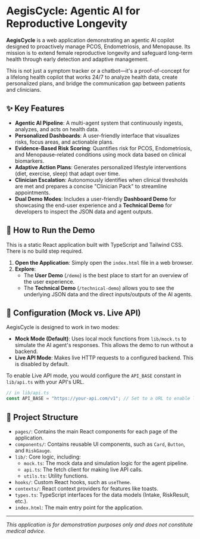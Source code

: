 # AegisCycle: Agentic AI for Reproductive Longevity

**AegisCycle** is a web application demonstrating an agentic AI copilot designed to proactively manage PCOS, Endometriosis, and Menopause. Its mission is to extend female reproductive longevity and safeguard long-term health through early detection and adaptive management.

This is not just a symptom tracker or a chatbot—it's a proof-of-concept for a lifelong health copilot that works 24/7 to analyze health data, create personalized plans, and bridge the communication gap between patients and clinicians.

## ✨ Key Features

- **Agentic AI Pipeline**: A multi-agent system that continuously ingests, analyzes, and acts on health data.
- **Personalized Dashboards**: A user-friendly interface that visualizes risks, focus areas, and actionable plans.
- **Evidence-Based Risk Scoring**: Quantifies risk for PCOS, Endometriosis, and Menopause-related conditions using mock data based on clinical biomarkers.
- **Adaptive Action Plans**: Generates personalized lifestyle interventions (diet, exercise, sleep) that adapt over time.
- **Clinician Escalation**: Autonomously identifies when clinical thresholds are met and prepares a concise "Clinician Pack" to streamline appointments.
- **Dual Demo Modes**: Includes a user-friendly **Dashboard Demo** for showcasing the end-user experience and a **Technical Demo** for developers to inspect the JSON data and agent outputs.

## 🚀 How to Run the Demo

This is a static React application built with TypeScript and Tailwind CSS. There is no build step required.

1.  **Open the Application**: Simply open the `index.html` file in a web browser.
2.  **Explore**:
    - The **User Demo** (`/demo`) is the best place to start for an overview of the user experience.
    - The **Technical Demo** (`/technical-demo`) allows you to see the underlying JSON data and the direct inputs/outputs of the AI agents.

## 🔧 Configuration (Mock vs. Live API)

AegisCycle is designed to work in two modes:

-   **Mock Mode (Default)**: Uses local mock functions from `lib/mock.ts` to simulate the AI agent's responses. This allows the demo to run without a backend.
-   **Live API Mode**: Makes live HTTP requests to a configured backend. This is disabled by default.

To enable Live API mode, you would configure the `API_BASE` constant in `lib/api.ts` with your API's URL.

```typescript
// in lib/api.ts
const API_BASE = "https://your-api.com/v1"; // Set to a URL to enable live mode
```

## 📂 Project Structure

-   `pages/`: Contains the main React components for each page of the application.
-   `components/`: Contains reusable UI components, such as `Card`, `Button`, and `RiskGauge`.
-   `lib/`: Core logic, including:
    -   `mock.ts`: The mock data and simulation logic for the agent pipeline.
    -   `api.ts`: The fetch client for making live API calls.
    -   `utils.ts`: Utility functions.
-   `hooks/`: Custom React hooks, such as `useTheme`.
-   `contexts/`: React context providers for features like toasts.
-   `types.ts`: TypeScript interfaces for the data models (Intake, RiskResult, etc.).
-   `index.html`: The main entry point for the application.

---

*This application is for demonstration purposes only and does not constitute medical advice.*